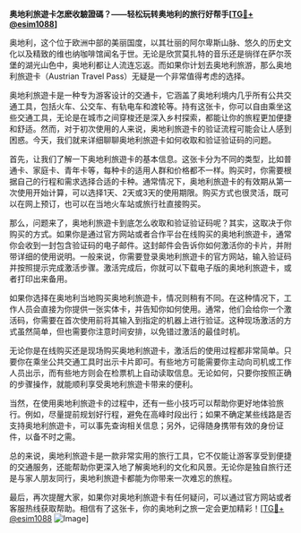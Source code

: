 **奥地利旅遊卡怎麽收驗證碼？——轻松玩转奥地利的旅行好帮手[[TG💪+ @esim1088](https://t.me/s/esim1088)]**

奥地利，这个位于欧洲中部的美丽国度，以其壮丽的阿尔卑斯山脉、悠久的历史文化以及精致的维也纳咖啡馆闻名于世。无论是欣赏莫扎特的音乐还是徜徉在萨尔茨堡的湖光山色中，奥地利都让人流连忘返。而如果你计划去奥地利旅游，那么奥地利旅遊卡（Austrian Travel Pass）无疑是一个非常值得考虑的选择。

奥地利旅遊卡是一种专为游客设计的交通卡，它涵盖了奥地利境内几乎所有公共交通工具，包括火车、公交车、有轨电车和渡轮等。持有这张卡，你可以自由乘坐这些交通工具，无论是在城市之间穿梭还是深入乡村探索，都能让你的旅程更加便捷和舒适。然而，对于初次使用的人来说，奥地利旅遊卡的验证流程可能会让人感到困惑。今天，我们就来详细聊聊奥地利旅遊卡如何收取和验证验证码的问题。

首先，让我们了解一下奥地利旅遊卡的基本信息。这张卡分为不同的类型，比如普通卡、家庭卡、青年卡等，每种卡的适用人群和价格都不一样。购买时，你需要根据自己的行程和需求选择合适的卡种。通常情况下，奥地利旅遊卡的有效期从第一次使用开始计算，可以选择1天、2天或3天的使用期限。购买方式也很灵活，既可以在网上预订，也可以在当地火车站或旅行社直接购买。

那么，问题来了，奥地利旅遊卡到底怎么收取和验证验证码呢？其实，这取决于你购买的方式。如果你是通过官方网站或者合作平台在线购买的奥地利旅遊卡，通常你会收到一封包含验证码的电子邮件。这封邮件会告诉你如何激活你的卡片，并附带详细的使用说明。一般来说，你需要登录奥地利旅遊卡的官方网站，输入验证码并按照提示完成激活步骤。激活完成后，你就可以下载电子版的奥地利旅遊卡，或者打印出来备用。

如果你选择在奥地利当地购买奥地利旅遊卡，情况则稍有不同。在这种情况下，工作人员会直接为你提供一张实体卡，并告知你如何使用。通常，他们会给你一个激活码，你需要在首次使用前将其输入到指定的机器上进行验证。这种现场激活的方式虽然简单，但也需要你注意时间安排，以免错过激活的最佳时机。

无论你是在线购买还是现场购买奥地利旅遊卡，激活后的使用过程都非常简单。只要你在乘坐公共交通工具时出示卡片即可。有些地方可能需要你主动向司机或工作人员出示，而有些地方则会在检票机上自动读取信息。无论如何，只要你按照正确的步骤操作，就能顺利享受奥地利旅遊卡带来的便利。

当然，在使用奥地利旅遊卡的过程中，还有一些小技巧可以帮助你更好地体验旅行。例如，尽量提前规划好行程，避免在高峰时段出行；如果不确定某些线路是否支持奥地利旅遊卡，可以事先查询相关信息；另外，记得随身携带有效的身份证件，以备不时之需。

总的来说，奥地利旅遊卡是一款非常实用的旅行工具，它不仅能让游客享受到便捷的交通服务，还能帮助你更深入地了解奥地利的文化和风景。无论你是独自旅行还是与家人朋友同行，奥地利旅遊卡都能为你带来一次难忘的旅程。

最后，再次提醒大家，如果你对奥地利旅遊卡有任何疑问，可以通过官方网站或者客服热线获取帮助。相信有了这张卡，你的奥地利之旅一定会更加精彩！[[TG💪+ @esim1088](https://t.me/s/esim1088) ![Image](https://i.postimg.cc/4NQfJmqS/Snipaste-2025-05-13-00-14-12.png)]